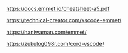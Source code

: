 https://docs.emmet.io/cheatsheet-a5.pdf

https://technical-creator.com/vscode-emmet/

https://haniwaman.com/emmet/

https://zukulog098r.com/cord-vscode/
